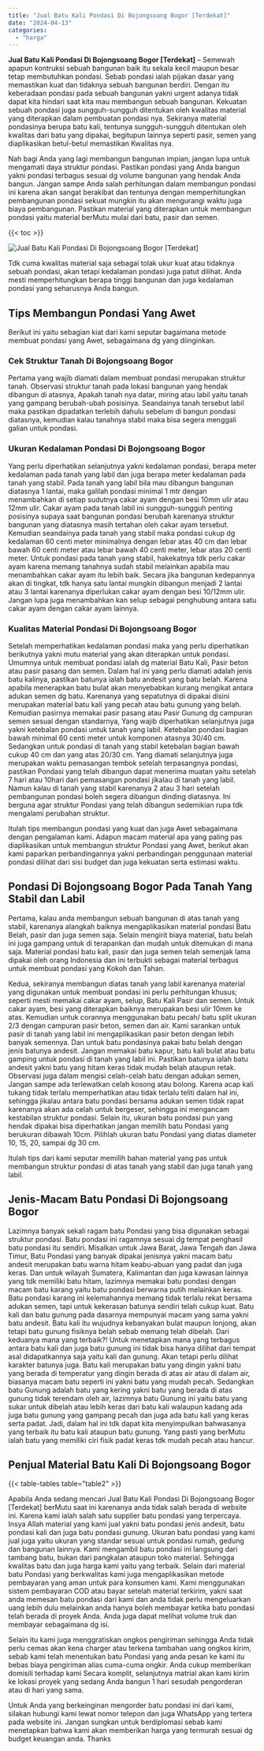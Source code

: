 ```yaml
---
title: "Jual Batu Kali Pondasi Di Bojongsoang Bogor [Terdekat]"
date: "2024-04-13"
categories: 
  - "harga"
---
```


**Jual Batu Kali Pondasi Di Bojongsoang Bogor \[Terdekat\]** – Semewah apapun kontruksi sebuah bangunan baik itu sekala kecil maupun besar tetap membutuhkan pondasi. Sebab pondasi ialah pijakan dasar yang memastikan kuat dan tidaknya sebuah bangunan berdiri. Dengan itu keberadaan pondasi pada sebuah bangunan yakni urgent adanya tidak dapat kita hindari saat kita mau membangun sebuah bangunan. Kekuatan sebuah pondasi juga sungguh-sungguh ditentukan oleh kwalitas material yang diterapkan dalam pembuatan pondasi nya. Sekiranya material pondasinya berupa batu kali, tentunya sungguh-sungguh ditentukan oleh kwalitas dari batu yang dipakai, begitupun lainnya seperti pasir, semen yang diaplikasikan betul-betul memastikan Kwalitas nya.

Nah bagi Anda yang lagi membangun bangunan impian, jangan lupa untuk mengamati daya struktur pondasi. Pastikan pondasi yang Anda bangun yakni pondasi terbagus sesuai dg volume bangunan yang hendak Anda bangun. Jangan sampe Anda salah perhitungan dalam membangun pondasi ini karena akan sangat berakibat dan tentunya dengan memperhitungkan pembangunan pondasi sekuat mungkin itu akan mengurangi waktu juga biaya pembangunan. Pastikan material yang diterapkan untuk membangun pondasi yaitu material berMutu mulai dari batu, pasir dan semen.

{{< toc >}}

![Jual Batu Kali Pondasi Di Bojongsoang Bogor [Terdekat]](/images/jual-batu-kali-01.png)

Tdk cuma kwalitas material saja sebagai tolak ukur kuat atau tidaknya sebuah pondasi, akan tetapi kedalaman pondasi juga patut dilihat. Anda mesti memperhitungkan berapa tinggi bangunan dan juga kedalaman pondasi yang seharusnya Anda bangun.

## Tips Membangun Pondasi Yang Awet

Berikut ini yaitu sebagian kiat dari kami seputar bagaimana metode membuat pondasi yang Awet, sebagaimana dg yang diinginkan.

### Cek Struktur Tanah Di Bojongsoang Bogor

Pertama yang wajib diamati dalam membuat pondasi merupakan struktur tanah. Observasi struktur tanah pada lokasi bangunan yang hendak dibangun di atasnya, Apakah tanah nya datar, miring atau labil yaitu tanah yang gampang berubah-ubah posisinya. Seandainya tanah tersebut labil maka pastikan dipadatkan terlebih dahulu sebelum di bangun pondasi diatasnya, kemudian kalau tanahnya stabil maka bisa segera menggali galian untuk pondasi.

### Ukuran Kedalaman Pondasi Di Bojongsoang Bogor

Yang perlu diperhatikan selanjutnya yakni kedalaman pondasi, berapa meter kedalaman pada tanah yang labil dan juga berapa meter kedalaman pada tanah yang stabil. Pada tanah yang labil bila mau dibangun bangunan diatasnya 1 lantai, maka galilah pondasi minimal 1 mtr dengan menambahkan di setiap sudutnya cakar ayam dengan besi 10mm ulir atau 12mm ulir. Cakar ayam pada tanah labil ini sungguh-sungguh penting posisinya supaya saat bangunan pondasi berubah karenanya struktur bangunan yang diatasnya masih tertahan oleh cakar ayam tersebut. Kemudian seandainya pada tanah yang stabil maka pondasi cukup dg kedalaman 60 centi meter minimalnya dengan lebar atas 40 cm dan lebar bawah 60 centi meter atau lebar bawah 40 centi meter, lebar atas 20 centi meter. Untuk pondasi pada tanah yang stabil, hakekatnya tdk perlu cakar ayam karena memang tanahnya sudah stabil melainkan apabila mau menambahkan cakar ayam itu lebih baik. Secara jika bangunan kedepannya akan di tingkat, tdk hanya satu lantai mungkin dibangun menjadi 2 lantai atau 3 lantai karenanya diperlukan cakar ayam dengan besi 10/12mm ulir. Jangan lupa juga menambahkan kan selup sebagai penghubung antara satu cakar ayam dengan cakar ayam lainnya.

### Kualitas Material Pondasi Di Bojongsoang Bogor

Setelah memperhatikan kedalaman pondasi maka yang perlu diperhatikan berikutnya yakni mutu material yang akan diterapkan untuk pondasi. Umumnya untuk membuat pondasi ialah dg material Batu Kali, Pasir beton atau pasir pasang dan semen. Dalam hal ini yang perlu diamati adalah jenis batu kalinya, pastikan batunya ialah batu andesit yang batu belah. Karena apabila menerapkan batu bulat akan menyebabkan kurang mengikat antara adukan semen dg batu. Karenanya yang sepatutnya di dipakai disini merupakan material batu kali yang pecah atau batu gunung yang belah. Kemudian pasirnya memakai pasir pasang atau Pasir Gunung dg campuran semen sesuai dengan standarnya, Yang wajib diperhatikan selanjutnya juga yakni ketebalan pondasi untuk tanah yang labil. Ketebalan pondasi bagian bawah minimal 60 centi meter untuk komponen atasnya 30/40 cm. Sedangkan untuk pondasi di tanah yang stabil ketebalan bagian bawah cukup 40 cm dan yang atas 20/30 cm. Yang diamati selanjutnya juga merupakan waktu pemasangan tembok setelah terpasangnya pondasi, pastikan Pondasi yang telah dibangun dapat menerima muatan yaitu setelah 7 hari atau 10hari dari pemasangan pondasi jikalau di tanah yang labil. Namun kalau di tanah yang stabil karenanya 2 atau 3 hari setelah pembangunan pondasi boleh segera dibangun dinding diatasnya. Ini berguna agar struktur Pondasi yang telah dibangun sedemikian rupa tdk mengalami perubahan struktur.

Itulah tips membangun pondasi yang kuat dan juga Awet sebagaimana dengan pengalaman kami. Adapun macam material apa yang paling pas diaplikasikan untuk membangun struktur Pondasi yang Awet, berikut akan kami paparkan perbandingannya yakni perbandingan penggunaan material pondasi dilihat dari sisi budget dan juga kekuatan serta estimasi waktu.

## Pondasi Di Bojongsoang Bogor Pada Tanah Yang Stabil dan Labil

Pertama, kalau anda membangun sebuah bangunan di atas tanah yang stabil, karenanya alangkah baiknya mengaplikasikan material pondasi Batu Belah, pasir dan juga semen saja. Selain mengirit biaya material, batu belah ini juga gampang untuk di terapankan dan mudah untuk ditemukan di mana saja. Material pondasi batu kali, pasir dan juga semen telah semenjak lama dipakai oleh orang Indonesia dan ini terbukti sebagai material terbagus untuk membuat pondasi yang Kokoh dan Tahan.

Kedua, sekiranya membangun diatas tanah yang labil karenanya material yang digunakan untuk membuat pondasi ini perlu perhitungan khusus; seperti mesti memakai cakar ayam, selup, Batu Kali Pasir dan semen. Untuk cakar ayam, besi yang diterapkan baiknya merupakan besi ulir 10mm ke atas. Kemudian untuk corannya menggunakan batu pecah/ batu split ukuran 2/3 dengan campuran pasir beton, semen dan air. Kami sarankan untuk pasir di tanah yang labil ini mengaplikasikan pasir beton dengan lebih banyak semennya. Dan untuk batu pondasinya pakai batu belah dengan jenis batunya andesit. Jangan memakai batu kapur, batu kali bulat atau batu gamping untuk pondasi di tanah yang labil ini. Pastikan batunya ialah batu andesit yakni batu yang hitam keras tidak mudah belah ataupun retak. Observasi juga dalam mengisi celah-celah batu dengan adukan semen, Jangan sampe ada terlewatkan celah kosong atau bolong. Karena acap kali tukang tidak terlalu memperhatikan atau tidak terlalu teliti dalam hal ini, sehingga jikalau antara batu pondasi bersama adukan semen tidak rapat karenanya akan ada celah untuk bergeser, sehingga ini mengancam kestabilan struktur pondasi. Selain itu, ukuran batu pondasi pun yang hendak dipakai bisa diperhatikan jangan memilih batu Pondasi yang berukuran dibawah 10cm. Pilihlah ukuran batu Pondasi yang diatas diameter 10, 15, 20, sampai dg 30 cm.

Itulah tips dari kami seputar memilih bahan material yang pas untuk membangun struktur pondasi di atas tanah yang stabil dan juga tanah yang labil.

## Jenis-Macam Batu Pondasi Di Bojongsoang Bogor

Lazimnya banyak sekali ragam batu Pondasi yang bisa digunakan sebagai struktur pondasi. Batu pondasi ini ragamnya sesuai dg tempat penghasil batu pondasi itu sendiri. Misalkan untuk Jawa Barat, Jawa Tengah dan Jawa Timur, Batu Pondasi yang banyak dipakai jenisnya yakni macam batu andesit merupakan batu warna hitam keabu-abuan yang padat dan juga keras. Dan untuk wilayah Sumatera, Kalimantan dan juga kawasan lainnya yang tdk memiliki batu hitam, lazimnya memakai batu pondasi dengan macam batu karang yaitu batu pondasi berwarna putih melainkan keras. Batu pondasi karang ini kelemahannya memang tidak terlalu rekat bersama adukan semen, tapi untuk kekerasan batunya sendiri telah cukup kuat. Batu kali dan batu gunung pada dasarnya mempunyai macam yang sama yakni batu andesit. Batu kali itu wujudnya kebanyakan bulat maupun lonjong, akan tetapi batu gunung fisiknya belah sebab memang telah dibelah. Dari keduanya mana yang terbaik?! Untuk menetapkan mana yang terbagus antara batu kali dan juga batu gunung ini tidak bisa hanya dilihat dari tempat asal didapatkannya saja yaitu kali dan gunung. Akan tetapi perlu dilihat karakter batunya juga. Batu kali merupakan batu yang dingin yakni batu yang berada di temperatur yang dingin berada di atas air atau di dalam air, biasanya macam batu seperti ini yakni batu yang mudah pecah. Sedangkan batu Gunung adalah batu yang kering yakni batu yang berada di atas gunung tidak terendam oleh air, lazimnya batu Gunung ini yaitu batu yang sukar untuk dibelah atau lebih keras dari batu kali walaupun kadang ada juga batu gunung yang gampang pecah dan juga ada batu kali yang keras serta padat. Jadi, dalam hal ini tdk dapat kita menyimpulkan bahwasanya yang terbaik itu batu kali ataupun batu gunung. Yang pasti yang berMutu ialah batu yang memiliki ciri fisik padat keras tdk mudah pecah atau hancur.

## Penjual Material Batu Kali Di Bojongsoang Bogor

{{< table-tables table="table2" >}}

Apabila Anda sedang mencari Jual Batu Kali Pondasi Di Bojongsoang Bogor \[Terdekat\] berMutu saat ini karenanya anda tidak salah berada di website ini. Karena kami ialah salah satu supplier batu pondasi yang terpercaya. Insya Allah material yang kami jual yakni batu pondasi jenis andesit, batu pondasi kali dan juga batu pondasi gunung. Ukuran batu pondasi yang kami jual juga yaitu ukuran yang standar sesuai untuk pondasi rumah, gedung dan bangunan lainnya. Kami mengambil batu pondasi ini langsung dari tambang batu, bukan dari pangkalan ataupun toko material. Sehingga kwalitas batu dan juga harga kami yaitu yang terbaik. Selain dari material batu Pondasi yang berkwalitas kami juga mengaplikasikan metode pembayaran yang aman untuk para konsumen kami. Kami menggunakan sistem pembayaran COD atau bayar setelah material terkirim, yakni saat anda memesan batu pondasi dari kami dan anda tidak perlu mengeluarkan uang lebih dulu melainkan anda hanya boleh membayar ketika batu pondasi telah berada di proyek Anda. Anda juga dapat melihat volume truk dan membayar sebagaimana dg isi.

Selain itu kami juga menggratiskan ongkos pengiriman sehingga Anda tidak perlu cemas akan kena charger atau terkena tambahan uang ongkos kirim, sebab kami telah menentukan batu Pondasi yang anda pesan ke kami itu bebas biaya pengiriman alias cuma-cuma ongkir. Anda cukup memberikan domisili terhadap kami Secara komplit, selanjutnya matrial akan kami kirim ke lokasi proyek yang sedang Anda bangun 1 hari sesudah pengorderan atau di hari yang sama.

Untuk Anda yang berkeinginan mengorder batu pondasi ini dari kami, silakan hubungi kami lewat nomor telepon dan juga WhatsApp yang tertera pada website ini. Jangan sungkan untuk berdiplomasi sebab kami menetapkan bahwa kami akan memberikan harga yang termurah sesuai dg budget keuangan anda. Thanks
